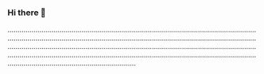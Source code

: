 ### Hi there 👋

................................................................................................................................................................................................................................................................................................................................................................................................................................................................................................................................................................................